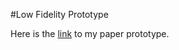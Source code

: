 #Low Fidelity Prototype

Here is the [link](https://drive.google.com/file/d/1Az311PZBH_unDt5Ft153_eLTD74ebPpK/view) to my paper prototype.
